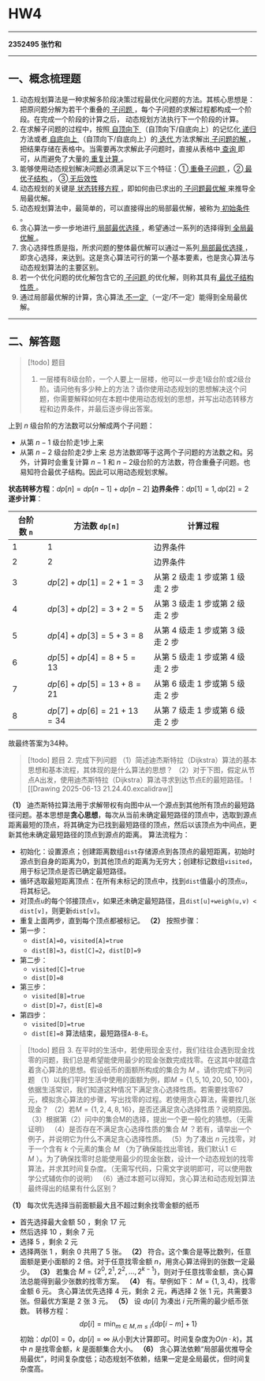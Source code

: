 # HW4

---

**2352495 张竹和**

---

## 一、概念梳理题

1. 动态规划算法是一种求解多阶段决策过程最优化问题的方法。其核心思想是：把原问题分解为若干个重叠的<u>  子问题  </u>，每个子问题的求解过程都构成一个阶段。在完成一个阶段的计算之后， 动态规划方法执行下一个阶段的计算。
2. 在求解子问题的过程中，按照<u>  自顶向下  </u>（自顶向下/自底向上）的记忆化<u>  递归  </u>方法或者<u>  自底向上  </u>（自顶向下/自底向上）的<u>  迭代  </u>方法求解出<u>  子问题的解  </u>，把结果存储在表格中。当需要再次求解此子问题时，直接从表格中<u>  查询  </u>即可，从而避免了大量的<u>  重复计算  </u>。
3. 能够使用动态规划解决问题必须满足以下三个特征：①<u>  重叠子问题  </u>，②<u>  最优子结构  </u>， ③<u>  无后效性  </u>
4. 动态规划的关键是<u>  状态转移方程  </u>，即如何由已求出的<u>  子问题最优解  </u>来推导全局最优解。
5. 动态规划算法中，最简单的，可以直接得出的局部最优解，被称为<u>  初始条件  </u>。
6. 贪心算法一步一步地进行<u>  局部最优选择  </u>，希望通过一系列的选择得到<u>  全局最优解  </u>。
7. 贪心选择性质是指，所求问题的整体最优解可以通过一系列<u>  局部最优选择  </u>，即贪心选择，来达到。这是贪心算法可行的第一个基本要素，也是贪心算法与动态规划算法的主要区别。
8. 若一个优化问题的优化解包含它的<u>  子问题  </u>的优化解，则称其具有<u>  最优子结构性质  </u>。
9. 通过局部最优解的计算，贪心算法<u>  不一定  </u>（一定/不一定）能得到全局最优解。

---

## 二、解答题

> [!todo] 题目
> 1. 一层楼有8级台阶，一个人要上一层楼，他可以一步走1级台阶或2级台阶。请问他有多少种上的方法？请你使用动态规划的思想解决这个问题，你需要解释如何在本题中使用动态规划的思想，并写出动态转移方程和边界条件，并最后逐步得出答案。

上到 $n$ 级台阶的方法数可以分解成两个子问题：
- 从第 $n-1$ 级台阶走1步上来
- 从第 $n-2$ 级台阶走2步上来
总方法数即等于这两个子问题的方法数之和。另外，计算时会重复计算 $n-1$ 和 $n-2$级台阶的方法数，符合重叠子问题。也易知符合最优子结构。因此可以用动态规划求解。

**状态转移方程**：$dp[n]=dp[n-1]+dp[n-2]$
**边界条件**：$dp[1]=1, dp[2]=2$
**逐步计算**：

| 台阶数 `n` | 方法数 `dp[n]`                    | 计算过程                   |
| ------- | ------------------------------ | ---------------------- |
| 1       | $1$                            | 边界条件                   |
| 2       | $2$                            | 边界条件                   |
| 3       | $dp[2] + dp[1] = 2 + 1 = 3$    | 从第 2 级走 1 步或第 1 级走 2 步 |
| 4       | $dp[3] + dp[2] = 3 + 2 = 5$    | 从第 3 级走 1 步或第 2 级走 2 步 |
| 5       | $dp[4] + dp[3] = 5 + 3 = 8$    | 从第 4 级走 1 步或第 3 级走 2 步 |
| 6       | $dp[5] + dp[4] = 8 + 5 = 13$   | 从第 5 级走 1 步或第 4 级走 2 步 |
| 7       | $dp[6] + dp[5] = 13 + 8 = 21$  | 从第 6 级走 1 步或第 5 级走 2 步 |
| 8       | $dp[7] + dp[6] = 21 + 13 = 34$ | 从第 7 级走 1 步或第 6 级走 2 步 |

故最终答案为34种。


> [!todo] 题目
> 2. 完成下列问题
> （1）简述迪杰斯特拉（Dijkstra）算法的基本思想和基本流程，其体现的是什么算法的思想？
> （2）对于下图，假定从节点A出发，使用迪杰斯特拉（Dijkstra）算法寻求到达节点E的最短路径。
> ![[Drawing 2025-06-13 21.24.40.excalidraw]]

**（1）** 迪杰斯特拉算法用于求解带权有向图中从一个源点到其他所有顶点的最短路径问题。基本思想是**贪心思想**，每次从当前未确定最短路径的顶点中，选取到源点距离最短的顶点，将其确定为已找到最短路径的顶点，然后以该顶点为中间点，更新其他未确定最短路径的顶点到源点的距离。
算法流程为：
- 初始化：设置源点；创建距离数组`dist`存储源点到各顶点的最短距离，初始时源点到自身的距离为0，到其他顶点的距离为无穷大；创建标记数组`visited`，用于标记顶点是否已确定最短路径。
- 循环选取最短距离顶点：在所有未标记的顶点中，找到`dist`值最小的顶点`u`，将其标记。
- 对顶点`u`的每个邻接顶点`v`，如果还未确定最短路径，且`dist[u]+weigh(u,v) < dist[v]`，则更新`dist[v]`。
- 重复上面两步，直到每个顶点都被标记。
**（2）** 按照步骤：
- 第一步：
    - `dist[A]=0`，`visited[A]=true`
    - `dist[B]=3`，`dist[C]=2`，`dist[D]=9`
- 第二步：
    - `visited[C]=true`
    - `dist[D]=8`
- 第三步：
    - `visited[B]=true`
    - `dist[D]=7`，`dist[E]=8`
- 第四步：
    - `visited[D]=true`
    - `dist[E]=8`
算法结束，最短路径`A-B-E`。


> [!todo] 题目
> 3. 在平时的生活中，若使用现金支付，我们往往会遇到现金找零的问题，我们总是希望能使用最少的现金张数完成找零。在这其中就蕴含着贪心算法的思想。假设纸币的面额所构成的集合为 $M$ 。请你完成下列问题
> （1）以我们平时生活中使用的面额为例，即$M = \{1,5,10,20,50,100\}$，依据生活常识，我们知道这种情况下满足贪心选择性质。若需要找零67元，模拟贪心算法的步骤，写出找零的过程。若使用贪心算法，需要找几张现金？
> （2）若$M = \{1,2,4,8,16\}$，是否还满足贪心选择性质？说明原因。
> （3）根据第（2）问中的集合M的选择，提出一个更一般化的猜想。（无需证明）
> （4）是否存在不满足贪心选择性质的集合 $M$ ？若有，请举出一个例子，并说明它为什么不满足贪心选择性质。
> （5）为了凑出 $n$ 元找零，对于一个含有 $k$ 个元素的集合 $M$ （为了确保能找出零钱，我们默认$1 \in M$ ）。为了确保找零时总能使用最少的现金张数，设计一个动态规划的找零算法，并求其时间复杂度。（无需写代码，只需文字说明即可，可以使用数学公式辅佐你的说明）
> （6）通过本题可以得知，贪心算法和动态规划算法最终得出的结果有什么区别？

**（1）** 每次优先选择当前面额最大且不超过剩余找零金额的纸币
- 首先选择最大金额 $50$ ，剩余 $17$ 元
- 然后选择 $10$ ，剩余 $7$ 元
- 选择 $5$ ，剩余 $2$ 元
- 选择两张 $1$ ，剩余 $0$
共用了 $5$ 张。
**（2）** 符合。这个集合是等比数列，任意面额是更小面额的 $2$ 倍。对于任意找零金额 $n$，用贪心算法得到的张数一定最少。
**（3）** 若集合 $M = \{2^0, 2^1, 2^2, \dots, 2^{k-1}\}$，则对于任意找零金额，贪心算法总能得到最少张数的找零方案。
**（4）** 有。举例如下：
$M = \{1, 3, 4\}$，找零金额 $6$ 元。
贪心算法优先选择 $4$ 元，剩余 $2$ 元，再选择 $2$ 张 $1$ 元，共需要3张。但最优方案是 $2$ 张 $3$ 元。
**（5）** 设 $dp[i]$ 为凑出 $i$ 元所需的最少纸币张数。
转移方程：$$dp[i] = \min_{m \in M, m \leq i} \{ dp[i - m] + 1 \}$$
初始：$dp[0] = 0$，$dp[i] = \infty$
从小到大计算即可。时间复杂度为$O(n \cdot k)$，其中 $n$ 是找零金额，$k$ 是面额集合大小。
**（6）** 贪心算法依赖“局部最优推导全局最优”，时间复杂度低；动态规划不依赖，结果一定是全局最优，但时间复杂度高。









